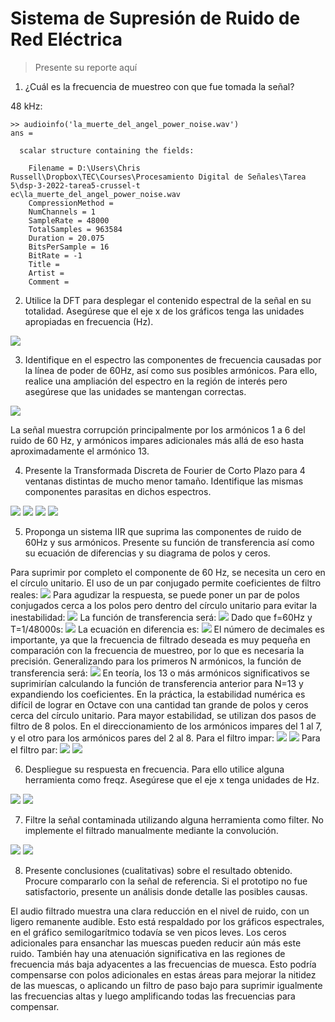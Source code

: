 # Sistema de Supresión de Ruido de Red Eléctrica

> Presente su reporte aquí

1.	¿Cuál es la frecuencia de muestreo con que fue tomada la señal?

48 kHz:
```
>> audioinfo('la_muerte_del_angel_power_noise.wav')
ans =

  scalar structure containing the fields:

    Filename = D:\Users\Chris Russell\Dropbox\TEC\Courses\Procesamiento Digital de Señales\Tarea 5\dsp-3-2022-tarea5-crussel-t
ec\la_muerte_del_angel_power_noise.wav
    CompressionMethod =
    NumChannels = 1
    SampleRate = 48000
    TotalSamples = 963584
    Duration = 20.075
    BitsPerSample = 16
    BitRate = -1
    Title =
    Artist =
    Comment =
```

2.	Utilice la DFT para desplegar el contenido espectral de la señal en su totalidad. Asegúrese que el eje x de los gráficos tenga las unidades apropiadas en frecuencia (Hz).

![](figure1.png)

3.	Identifique en el espectro las componentes de frecuencia causadas por la línea de poder de 60Hz, así como sus posibles armónicos. Para ello, realice una ampliación del espectro en la región de interés pero asegúrese que las unidades se mantengan correctas.

![](figure2.png)

La señal muestra corrupción principalmente por los armónicos 1 a 6 del ruido de 60 Hz, y armónicos impares adicionales más allá de eso hasta aproximadamente el armónico 13.

4.	Presente la Transformada Discreta de Fourier de Corto Plazo para 4 ventanas distintas de mucho menor tamaño. Identifique las mismas componentes parasitas en dichos espectros.

![](figure3.png)
![](figure4.png)
![](figure5.png)
![](figure6.png)

5.	Proponga un sistema IIR que suprima las componentes de ruido de 60Hz y sus armónicos. Presente su función de transferencia así como su ecuación de diferencias y su diagrama de polos y ceros.

Para suprimir por completo el componente de 60 Hz, se necesita un cero en el círculo unitario. El uso de un par conjugado permite coeficientes de filtro reales:
![](eq1.png)
Para agudizar la respuesta, se puede poner un par de polos conjugados cerca a los polos pero dentro del círculo unitario para evitar la inestabilidad:
![](eq2.png)
La función de transferencia será:
![](eq3.png)
Dado que f=60Hz y T=1/48000s:
![](eq4.png)
La ecuación en diferencia es:
![](eq5.png)
El número de decimales es importante, ya que la frecuencia de filtrado deseada es muy pequeña en comparación con la frecuencia de muestreo, por lo que es necesaria la precisión.
Generalizando para los primeros N armónicos, la función de transferencia será:
![](eq6.png)
En teoría, los 13 o más armónicos significativos se suprimirían calculando la función de transferencia anterior para N=13 y expandiendo los coeficientes. En la práctica, la estabilidad numérica es difícil de lograr en Octave con una cantidad tan grande de polos y ceros cerca del círculo unitario.
Para mayor estabilidad, se utilizan dos pasos de filtro de 8 polos. En el direccionamiento de los armónicos impares del 1 al 7, y el otro para los armónicos pares del 2 al 8.
Para el filtro impar:
![](eq7.png)
![](figure7.png)
Para el filtro par:
![](eq8.png)
![](figure8.png)

6.	Despliegue su respuesta en frecuencia. Para ello utilice alguna herramienta como freqz. Asegúrese que el eje x tenga unidades de Hz.

![](figure9.png)
![](figure10.png)

7.	Filtre la señal contaminada utilizando alguna herramienta como filter. No implemente el filtrado manualmente mediante la convolución.

![](figure11.png)
![](figure12.png)

8.	Presente conclusiones (cualitativas) sobre el resultado obtenido. Procure compararlo con la señal de referencia. Si el prototipo no fue satisfactorio, presente un análisis donde detalle las posibles causas.

El audio filtrado muestra una clara reducción en el nivel de ruido, con un ligero remanente audible. Esto está respaldado por los gráficos espectrales, en el gráfico semilogarítmico todavía se ven picos leves. Los ceros adicionales para ensanchar las muescas pueden reducir aún más este ruido.
También hay una atenuación significativa en las regiones de frecuencia más baja adyacentes a las frecuencias de muesca. Esto podría compensarse con polos adicionales en estas áreas para mejorar la nitidez de las muescas, o aplicando un filtro de paso bajo para suprimir igualmente las frecuencias altas y luego amplificando todas las frecuencias para compensar.